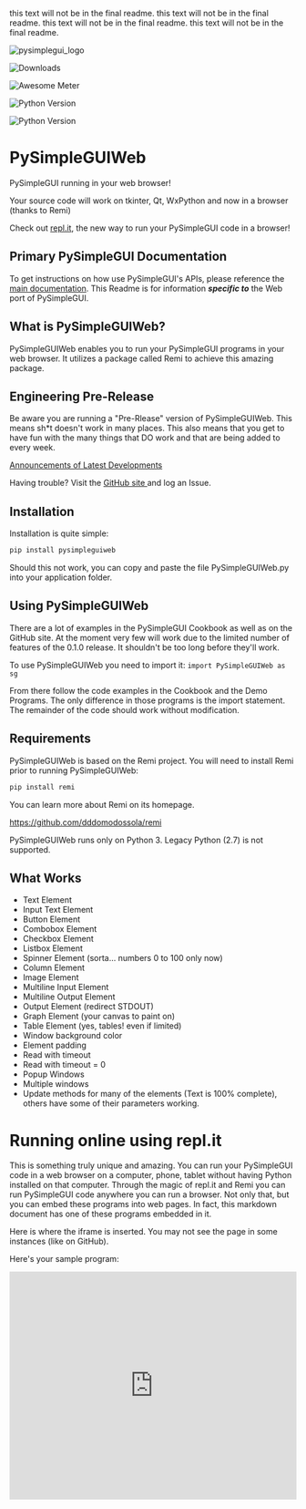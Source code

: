 
this text will not be in the final readme.
this text will not be in the final readme.
this text will not be in the final readme.
this text will not be in the final readme.



<!-- Start from here -->

![pysimplegui_logo](https://user-images.githubusercontent.com/13696193/43165867-fe02e3b2-8f62-11e8-9fd0-cc7c86b11772.png)

![Downloads](http://pepy.tech/badge/pysimpleguiweb)

![Awesome Meter](https://img.shields.io/badge/Awesome_meter-10,000-yellow.svg)

![Python Version](https://img.shields.io/badge/Python-3.x-yellow.svg)

![Python Version](https://img.shields.io/badge/PySimpleGUIWeb_-0..0-orange.svg?longCache=true&style=for-the-badge)


# PySimpleGUIWeb

PySimpleGUI running in your web browser!

Your source code will work on tkinter, Qt, WxPython and now in a browser (thanks to Remi)

Check out [repl.it](https://repl.it/@PySimpleGUI/PySimpleGUIWeb-Demos), the new way to run your PySimpleGUI code in a browser!

## Primary PySimpleGUI Documentation

To get instructions on how use PySimpleGUI's APIs, please reference the [main documentation](http://www.PySimpleGUI.org).
This Readme is for information ***specific to*** the Web port of PySimpleGUI.


## What is PySimpleGUIWeb?

PySimpleGUIWeb enables you to run your PySimpleGUI programs in your web browser.  It utilizes a package called Remi to achieve this amazing package.


## Engineering Pre-Release

Be aware you are running a "Pre-Rlease" version of PySimpleGUIWeb.  This means sh*t doesn't work in many places.  This also means that you get to have fun with the many things that DO work and that are being added to every week.

[Announcements of Latest Developments](https://github.com/MikeTheWatchGuy/PySimpleGUI/issues/142)

Having trouble? Visit the [GitHub site ](http://www.PySimpleGUI.com) and log an Issue.

## Installation

Installation is quite simple:

```bash
pip install pysimpleguiweb
```

Should this not work, you can copy and paste the file PySimpleGUIWeb.py into your application folder.

## Using PySimpleGUIWeb

There are a lot of examples in the PySimpleGUI Cookbook as well as on the GitHub site.  At the moment very few will work due to the limited number of features of the 0.1.0 release.  It shouldn't be too long before they'll work.

To use PySimpleGUIWeb you need to import it: `import PySimpleGUIWeb as sg`

From there follow the code examples in the Cookbook and the Demo Programs.  The only difference in those programs is the import statement.  The remainder of the code should work without modification.


## Requirements

PySimpleGUIWeb is based on the Remi project.  You will need to install Remi prior to running PySimpleGUIWeb:

```bash
pip install remi
```

You can learn more about Remi on its homepage.

https://github.com/dddomodossola/remi

PySimpleGUIWeb runs only on Python 3. Legacy Python (2.7) is not supported.


## What Works

* Text Element
* Input Text Element
* Button Element
* Combobox Element
* Checkbox Element
* Listbox Element
* Spinner Element (sorta... numbers 0 to 100 only now)
* Column Element
* Image Element
* Multiline Input Element
* Multiline Output Element
* Output Element (redirect STDOUT)
* Graph Element (your canvas to paint on)
* Table Element (yes, tables! even if limited)
* Window background color
* Element padding
* Read with timeout
* Read with timeout = 0
* Popup Windows
* Multiple windows
* Update methods for many of the elements (Text is 100% complete), others have some of their parameters working.


# Running online using repl.it

This is something truly unique and amazing.   You can run your PySimpleGUI code in a web browser on a computer, phone, tablet without having Python installed on that computer.  Through the magic of repl.it and Remi you can run PySimpleGUI code anywhere you can run a browser.   Not only that, but you can embed these programs into web pages. In fact, this markdown document has one of these programs embedded in it.

Here is where the iframe is inserted.  You may not see the page in some instances (like on GitHub).

Here's your sample program:

<iframe height="400px" width="100%" src="https://repl.it/@PySimpleGUI/PySimpleGUIWeb-Demos?lite=true" scrolling="no" frameborder="no" allowtransparency="true" allowfullscreen="true" sandbox="allow-forms allow-pointer-lock allow-popups allow-same-origin allow-scripts allow-modals"></iframe>
